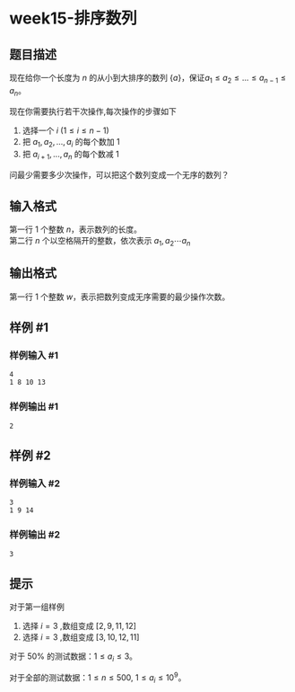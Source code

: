 # week15-排序数列

## 题目描述

现在给你一个长度为 $n$ 的从小到大排序的数列 $\{a\}$，保证$a_1 \le a_2 \le ... \le a_{n-1} \le a_{n}$。 

现在你需要执行若干次操作,每次操作的步骤如下

1. 选择一个 $i\ (1\le i \le n-1)$
2. 把 $a_1, a_2, ... , a_i$ 的每个数加 $1$
3. 把 $a_{i+1}, ... , a_n$ 的每个数减 $1$

问最少需要多少次操作，可以把这个数列变成一个无序的数列？

## 输入格式

第一行 $1$ 个整数 $n$，表示数列的长度。  
第二行 $n$ 个以空格隔开的整数，依次表示 $a_1,a_2\cdots a_n$

## 输出格式

第一行 $1$ 个整数 $w$，表示把数列变成无序需要的最少操作次数。

## 样例 #1

### 样例输入 #1

```
4
1 8 10 13
```

### 样例输出 #1

```
2
```

## 样例 #2

### 样例输入 #2

```
3
1 9 14
```

### 样例输出 #2

```
3
```

## 提示

对于第一组样例
1. 选择 $i = 3$ ,数组变成 $[2,9,11,12]$
2. 选择 $i = 3$ ,数组变成 $[3,10,12,11]$

对于 $50\%$ 的测试数据：$1\le a_i\le 3$。

对于全部的测试数据：$1\le n\le 500$, $1\le a_i\le 10^9$。